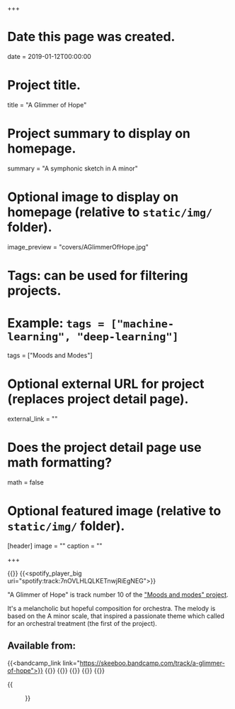 +++
# Date this page was created.
date = 2019-01-12T00:00:00

# Project title.
title = "A Glimmer of Hope"

# Project summary to display on homepage.
summary = "A symphonic sketch in A minor"

# Optional image to display on homepage (relative to `static/img/` folder).
image_preview = "covers/AGlimmerOfHope.jpg"

# Tags: can be used for filtering projects.
# Example: `tags = ["machine-learning", "deep-learning"]`
tags = ["Moods and Modes"]

# Optional external URL for project (replaces project detail page).
external_link = ""

# Does the project detail page use math formatting?
math = false

# Optional featured image (relative to `static/img/` folder).
[header]
image = ""
caption = ""

+++

{{<bandcamp title="A Glimmer of Hope" track="2899574957" link="https://skeeboo.bandcamp.com/track/a-glimmer-of-hope">}}
{{<spotify_player_big uri="spotify:track:7nOVLHLQLKETnwjRiEgNEG">}}

"A Glimmer of Hope" is track number 10 of the ["Moods and modes" project](/post/moods_and_modes). 

It's a melancholic but hopeful composition for orchestra.
The melody is based on the A minor scale, that inspired a passionate theme which called for an orchestral treatment (the first of the project).

## Available from:

{{<bandcamp_link link="https://skeeboo.bandcamp.com/track/a-glimmer-of-hope">}}
{{<itunes link="https://itunes.apple.com/us/album/a-glimmer-of-hope-single/1449380426">}}
{{<amazon link="http://www.amazon.com/gp/product/B07MMF9M94">}}
{{<spotify link="https://open.spotify.com/track/7nOVLHLQLKETnwjRiEgNEG">}}
{{<youtube link="https://music.youtube.com/watch?v=tjmGWorML5A&feature=share">}}
{{<deezer link="https://www.deezer.com/album/84196522">}}

{{<figure src="/img/covers/AGlimmerOfHope.jpg" width="320" link="https://distrokid.com/hyperfollow/skeeboo/giiN" target="_blank">}}








